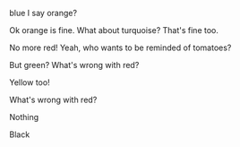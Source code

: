 blue I say
orange?

Ok orange is fine.
What about turquoise?
That's fine too. 

No more red!
Yeah, who wants to be reminded of tomatoes?

But green?
What's wrong with red?





Yellow too!

What's wrong with red?

Nothing

Black
